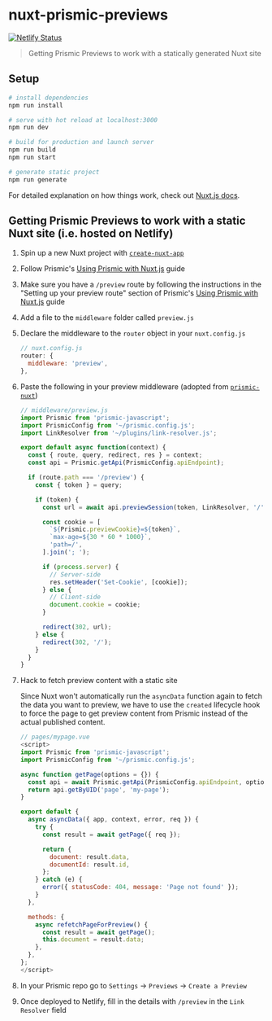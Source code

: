 # nuxt-prismic-previews

[![Netlify Status](https://api.netlify.com/api/v1/badges/67a06a8e-ec9c-4dcc-bfeb-3c0794cda8fa/deploy-status)](https://app.netlify.com/sites/nuxt-prismic-previews/deploys)

> Getting Prismic Previews to work with a statically generated Nuxt site

## Setup

``` bash
# install dependencies
npm run install

# serve with hot reload at localhost:3000
npm run dev

# build for production and launch server
npm run build
npm run start

# generate static project
npm run generate
```

For detailed explanation on how things work, check out [Nuxt.js docs](https://nuxtjs.org).

## Getting Prismic Previews to work with a static Nuxt site (i.e. hosted on Netlify)

1. Spin up a new Nuxt project with [`create-nuxt-app`](https://nuxtjs.org/guide/installation#using-code-create-nuxt-app-code-)

2. Follow Prismic's [Using Prismic with Nuxt.js](https://prismic.io/docs/vuejs/getting-started/primsic-nuxt) guide

3. Make sure you have a `/preview` route by following the instructions in the "Setting up your preview route" section of Prismic's [Using Prismic with Nuxt.js](https://prismic.io/docs/vuejs/getting-started/primsic-nuxt) guide

4. Add a file to the `middleware` folder called `preview.js`

5. Declare the middleware to the `router` object in your `nuxt.config.js`

    ```js
    // nuxt.config.js
    router: {
      middleware: 'preview',
    },
    ```

6. Paste the following in your preview middleware (adopted from [`prismic-nuxt`](https://github.com/jamespegg/prismic-nuxt))

    ```js
    // middleware/preview.js
    import Prismic from 'prismic-javascript';
    import PrismicConfig from '~/prismic.config.js';
    import LinkResolver from '~/plugins/link-resolver.js';

    export default async function(context) {
      const { route, query, redirect, res } = context;
      const api = Prismic.getApi(PrismicConfig.apiEndpoint);

      if (route.path === '/preview') {
        const { token } = query;

        if (token) {
          const url = await api.previewSession(token, LinkResolver, '/');

          const cookie = [
            `${Prismic.previewCookie}=${token}`,
            `max-age=${30 * 60 * 1000}`,
            'path=/',
          ].join('; ');

          if (process.server) {
            // Server-side
            res.setHeader('Set-Cookie', [cookie]);
          } else {
            // Client-side
            document.cookie = cookie;
          }

          redirect(302, url);
        } else {
          redirect(302, '/');
        }
      }
    }
    ```

7. Hack to fetch preview content with a static site

   Since Nuxt won't automatically run the `asyncData` function again to fetch the data you want to preview, we have to use the `created` lifecycle hook to force the page to get preview content from Prismic instead of the actual published content.

    ```js
    // pages/mypage.vue
    <script>
    import Prismic from 'prismic-javascript';
    import PrismicConfig from '~/prismic.config.js';

    async function getPage(options = {}) {
      const api = await Prismic.getApi(PrismicConfig.apiEndpoint, options);
      return api.getByUID('page', 'my-page');
    }

    export default {
      async asyncData({ app, context, error, req }) {
        try {
          const result = await getPage({ req });

          return {
            document: result.data,
            documentId: result.id,
          };
        } catch (e) {
          error({ statusCode: 404, message: 'Page not found' });
        }
      },

      methods: {
        async refetchPageForPreview() {
          const result = await getPage();
          this.document = result.data;
        },
      },
    };
    </script>
    ```

8. In your Prismic repo go to `Settings` -> `Previews` -> `Create a Preview`

9. Once deployed to Netlify, fill in the details with `/preview` in the `Link Resolver` field
